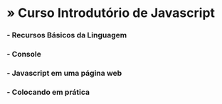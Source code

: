 # » Curso Introdutório de Javascript

### -   **Recursos Básicos da Linguagem**
### -   **Console**
### -   **Javascript em uma página web**
### -   **Colocando em prática**